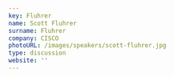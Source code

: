 ```yaml
---
key: Fluhrer
name: Scott Fluhrer
surname: Fluhrer 
company: CISCO
photoURL: /images/speakers/scott-fluhrer.jpg
type: discussion
website: ''
---
```

